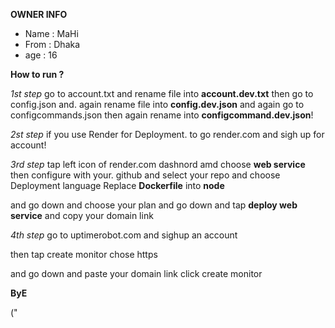 **OWNER INFO**
- Name : MaHi
- From : Dhaka
- age : 16

**How to run ?**

*1st step* go to account.txt and rename file into **account.dev.txt**
then go to config.json and. again rename file into **config.dev.json**
and again go to configcommands.json then again rename into **configcommand.dev.json**! 

 *2st step* if you use Render for Deployment. to go render.com and sigh up for account! 

 *3rd step*  tap left icon of render.com dashnord 
 amd choose **web service** then configure with your. github 
 and select your repo and 
 choose Deployment language Replace **Dockerfile** into **node** 

 and go down and choose your plan and go down and tap **deploy web service**
 and copy your domain link 

 *4th step* go to uptimerobot.com and sighup an account 

 then tap create monitor chose https 

 and go down and paste your domain link click create monitor 



 **ByE**

 ("
